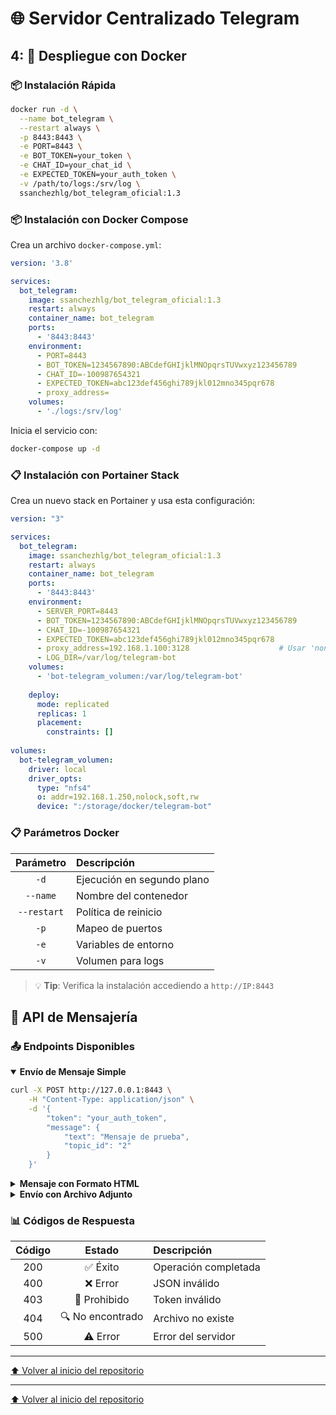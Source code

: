 # 🌐 Servidor Centralizado Telegram
## 4: 🐳 Despliegue con Docker

### 📦 Instalación Rápida

```bash
docker run -d \
  --name bot_telegram \
  --restart always \
  -p 8443:8443 \
  -e PORT=8443 \
  -e BOT_TOKEN=your_token \
  -e CHAT_ID=your_chat_id \
  -e EXPECTED_TOKEN=your_auth_token \
  -v /path/to/logs:/srv/log \
  ssanchezhlg/bot_telegram_oficial:1.3
```

### 📦 Instalación con Docker Compose

Crea un archivo `docker-compose.yml`:

```yaml
version: '3.8'

services:
  bot_telegram:
    image: ssanchezhlg/bot_telegram_oficial:1.3
    restart: always
    container_name: bot_telegram
    ports: 
      - '8443:8443'
    environment:
      - PORT=8443
      - BOT_TOKEN=1234567890:ABCdefGHIjklMNOpqrsTUVwxyz123456789
      - CHAT_ID=-100987654321
      - EXPECTED_TOKEN=abc123def456ghi789jkl012mno345pqr678
      - proxy_address=                                    
    volumes:
      - './logs:/srv/log'
```

Inicia el servicio con:
```bash
docker-compose up -d
```

### 📋 Instalación con Portainer Stack

Crea un nuevo stack en Portainer y usa esta configuración:

```yaml
version: "3"

services:
  bot_telegram:
    image: ssanchezhlg/bot_telegram_oficial:1.3
    restart: always
    container_name: bot_telegram
    ports: 
      - '8443:8443'
    environment:
      - SERVER_PORT=8443
      - BOT_TOKEN=1234567890:ABCdefGHIjklMNOpqrsTUVwxyz123456789
      - CHAT_ID=-100987654321
      - EXPECTED_TOKEN=abc123def456ghi789jkl012mno345pqr678
      - proxy_address=192.168.1.100:3128                    # Usar 'none' si no se requiere proxy
      - LOG_DIR=/var/log/telegram-bot
    volumes:
      - 'bot-telegram_volumen:/var/log/telegram-bot' 
      
    deploy:
      mode: replicated
      replicas: 1
      placement:
        constraints: []  	
        
volumes:
  bot-telegram_volumen:
    driver: local
    driver_opts:
      type: "nfs4"
      o: addr=192.168.1.250,nolock,soft,rw
      device: ":/storage/docker/telegram-bot"  
```

### 📋 Parámetros Docker

| Parámetro | Descripción |
|:---------:|:------------|
| `-d` | Ejecución en segundo plano |
| `--name` | Nombre del contenedor |
| `--restart` | Política de reinicio |
| `-p` | Mapeo de puertos |
| `-e` | Variables de entorno |
| `-v` | Volumen para logs |

> 💡 **Tip**: Verifica la instalación accediendo a `http://IP:8443`

## 📡 API de Mensajería

### 📤 Endpoints Disponibles

<details open>
<summary><b>Envío de Mensaje Simple</b></summary>

```bash
curl -X POST http://127.0.0.1:8443 \
    -H "Content-Type: application/json" \
    -d '{
        "token": "your_auth_token",
        "message": {
            "text": "Mensaje de prueba",
            "topic_id": "2"
        }
    }'
```
</details>

<details>
<summary><b>Mensaje con Formato HTML</b></summary>

```bash
curl -X POST http://127.0.0.1:8443 \
    -H "Content-Type: application/json" \
    -d '{
        "token": "your_auth_token",
        "message": {
            "text": "<b>Mensaje</b> con <i>formato</i>",
            "topic_id": "2"
        }
    }'
```
</details>

<details>
<summary><b>Envío con Archivo Adjunto</b></summary>

```bash
curl -X POST http://127.0.0.1:8443 \
    -H "Content-Type: application/json" \
    -d '{
        "token": "your_auth_token",
        "message": {
            "text": "Archivo adjunto",
            "topic_id": "2",
            "file_path": "/ruta/al/archivo"
        }
    }'
```
</details>

### 📊 Códigos de Respuesta

| Código | Estado | Descripción |
|:------:|:------:|:------------|
| 200 | ✅ Éxito | Operación completada |
| 400 | ❌ Error | JSON inválido |
| 403 | 🚫 Prohibido | Token inválido |
| 404 | 🔍 No encontrado | Archivo no existe |
| 500 | ⚠️ Error | Error del servidor |


---
[⬆️ Volver al inicio del repositorio](https://github.com/InfomedHLG/Proxy_Pasarela_Telegram)

---
[⬆️ Volver al inicio del repositorio](../)

  